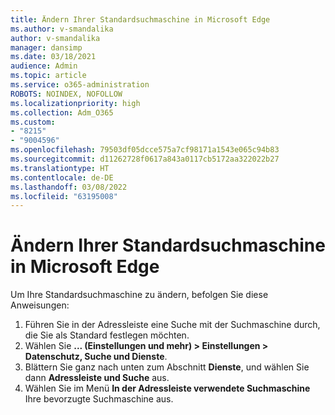 ```yaml
---
title: Ändern Ihrer Standardsuchmaschine in Microsoft Edge
ms.author: v-smandalika
author: v-smandalika
manager: dansimp
ms.date: 03/18/2021
audience: Admin
ms.topic: article
ms.service: o365-administration
ROBOTS: NOINDEX, NOFOLLOW
ms.localizationpriority: high
ms.collection: Adm_O365
ms.custom:
- "8215"
- "9004596"
ms.openlocfilehash: 79503df05dcce575a7cf98171a1543e065c94b83
ms.sourcegitcommit: d11262728f0617a843a0117cb5172aa322022b27
ms.translationtype: HT
ms.contentlocale: de-DE
ms.lasthandoff: 03/08/2022
ms.locfileid: "63195008"
---
```

# <a name="change-your-default-search-engine-in-microsoft-edge"></a>Ändern Ihrer Standardsuchmaschine in Microsoft Edge

Um Ihre Standardsuchmaschine zu ändern, befolgen Sie diese Anweisungen:
1. Führen Sie in der Adressleiste eine Suche mit der Suchmaschine durch, die Sie als Standard festlegen möchten.
2. Wählen Sie **... (Einstellungen und mehr) > Einstellungen > Datenschutz, Suche und Dienste**.
3. Blättern Sie ganz nach unten zum Abschnitt **Dienste**, und wählen Sie dann **Adressleiste und Suche** aus.
4. Wählen Sie im Menü **In der Adressleiste verwendete Suchmaschine** Ihre bevorzugte Suchmaschine aus.


